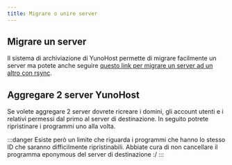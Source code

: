 ```yaml
---
title: Migrare o unire server
---
```


## Migrare un server

Il sistema di archiviazione di YunoHost permette di migrare facilmente un server ma potete anche seguire [questo link per migrare un server ad un altro con rsync](https://www.man42.net/blog/2017/07/how-to-migrate-a-debian-server/).

## Aggregare 2 server YunoHost

Se volete aggregare 2 server dovrete ricreare i domini, gli account utenti e i relativi permessi dal primo al server di destinazione. In seguito potrete ripristinare i programmi uno alla volta.

:::danger
Esiste però un limite che riguarda i programmi che hanno lo stesso ID che saranno difficilmente ripristinabili. Abbiate cura di non cancellare il programma eponymous del server di destinazione :/
:::
